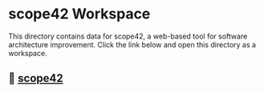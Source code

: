 
# scope42 Workspace

This directory contains data for scope42, a web-based tool for software architecture improvement.
Click the link below and open this directory as a workspace.

## 🔗 [scope42](https://app.scope42.org)

<!-- This file is generated once when creating a workspace to give others a hint what is contained in this diretory. Feel free to edit or delete this. -->
